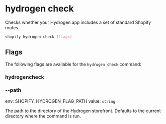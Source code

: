 # hydrogen check

Checks whether your Hydrogen app includes a set of standard Shopify routes.

```bash
shopify hydrogen check [flags]
```

## Flags

The following flags are available for the `hydrogen check` command:

### hydrogencheck

### --path <value>

env: SHOPIFY_HYDROGEN_FLAG_PATH
value: `string`

The path to the directory of the Hydrogen storefront. Defaults to the current directory where the command is run.

